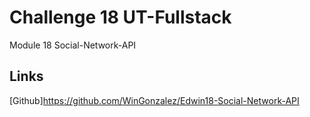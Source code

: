 # Challenge 18 UT-Fullstack
Module 18 Social-Network-API

## Links
[Github]https://github.com/WinGonzalez/Edwin18-Social-Network-API

